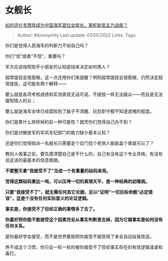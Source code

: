 # 女舰长
[如何评价韦慧晓成为中国海军首位女舰长，掌舵新型主力战舰？](https://www.zhihu.com/question/529558892/answer/2464564394)

> Author: #Anonymity 
Last update: *01/05/2022* 
Links: 
Tags: 

你们是觉得人民海军的判断力不如自己吗？

你们“信“或者“不信”，重要吗？

军方应该按照知乎小朋友的认知底线来决定如何用人？

超常提拔会很惹眼，这一点还用你们来提醒？明知超常提拔会很惹眼，仍然决定超常提拔，这可能有两个解释——

要么就是各项考核成绩和实测表现无话可说，不提拔一样无法服众——而且是无法服知情人的众；

要么就是海军全体已经腐败到了脑子不清醒、玩忽职守都不知道遮掩的程度。

你们是靠什么排除掉的前一种可能性？就凭你们觉得自己办不到？

你们是对解放军的军风军纪部门的能力缺少基本认知？

还是你们觉得指派一名舰长只需要走个后门找个老熟人偷偷盖个章就可以了？

教别人做事之前，要先摸清楚自己是干什么的，自己有没有这个专业资格，有没有说这话的最基本的信息根据。

  

**不要整天拿“我接受不了”当成一个有重量的砝码来用。**

**觉得这颗砝码重达一吨，可以压垮一切的真理天平，是一种经典的幼稚病。**

**只要“我接受不了”，就无需任何其它论据，足以“证明”一切目标命题“必定错误”，这是个没有任何实际意义的论证逻辑。**

**事实是，你接受不了但却正确的事情多了去了。**

**你最好把你能不能接受这个因素完全从事实判断里去掉，因为它跟事实是如何没有任何关系。**

是你最好学会接受，而不是世界要按照你接受不接受得了来全自动自我改造。

养不成这个习惯，你只会一轮一轮的被你接受不了但却事实存在的有效逻辑凌虐和毒打。